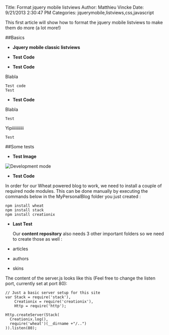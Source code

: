 Title: Format jquery mobile listviews
Author: Matthieu Vincke
Date: 9/21/2013 2:30:47 PM
Categories: jquerymobile,listviews,css,javascript


This first article will show how to format the jquery mobile listviews to make them do more (a lot more!)

##Basics

- **Jquery mobile classic listviews**


- **Test Code**

- **Test Code**

Blabla

	Test code
	Test

- **Test Code**

Blabla

	Test

Yipiiiiiiiiiii

	Test




##Some tests

- **Test Image**

![Development mode](http://www.gravatar.com/avatar/aa9d29ca4e5f7d3889e715f56bcf6c7d.png)

- **Test Code**

In order for our Wheat powered blog to work, we need to install a couple of required node modules. This can be done manually by executing the commands below in the MyPersonalBlog folder you just created :

	npm install wheat
	npm install stack
	npm install creationix

- **Last Test**

  Our **content repository** also needs 3 other important folders so we need to create those as well :

 - articles
 - authors
 - skins
 
The content of the server.js looks like this (Feel free to change the listen port, currently set at port 80):

	// Just a basic server setup for this site
	var Stack = require('stack'),
	    Creationix = require('creationix'),
	    Http = require('http');

	Http.createServer(Stack(
	  Creationix.log(),
	  require('wheat')(__dirname +"/..")
	)).listen(80);

  